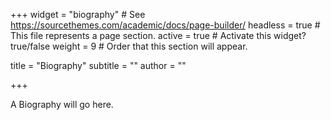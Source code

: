 +++
widget = "biography"  # See https://sourcethemes.com/academic/docs/page-builder/
headless = true  # This file represents a page section.
active = true  # Activate this widget? true/false
weight = 9  # Order that this section will appear.

title = "Biography"
subtitle = ""
author = ""

+++

A Biography will go here. 

<style>

</style>
